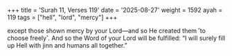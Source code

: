 +++
title = 'Surah 11, Verses 119'
date = '2025-08-27'
weight = 1592
ayah = 119
tags = ["hell", "lord", "mercy"]
+++

except those shown mercy by your Lord—and so He created them ˹to choose freely˺. And so the Word of your Lord will be fulfilled: “I will surely fill up Hell with jinn and humans all together.”
